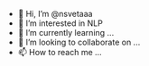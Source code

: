 - 👋 Hi, I’m @nsvetaaa
- 👀 I’m interested in NLP
- 🌱 I’m currently learning ...
- 💞️ I’m looking to collaborate on ...
- 📫 How to reach me ...

<!---
nsvetaaa/nsvetaaa is a ✨ special ✨ repository because its `README.md` (this file) appears on your GitHub profile.
You can click the Preview link to take a look at your changes.
--->
